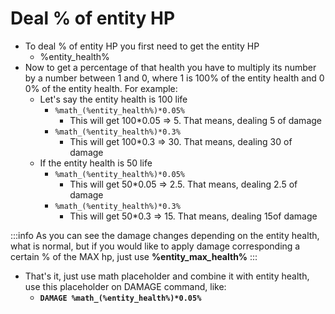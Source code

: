 # Deal % of entity HP

* To deal % of entity HP you first need to get the entity HP
  * %entity\_health%
* Now to get a percentage of that health you have to multiply its number by a number between 1 and 0, where 1 is 100% of the entity health and 0 0% of the entity health. For example:
  * Let's say the entity health is 100 life
    * `%math_(%entity_health%)*0.05%`
      * This will get 100*0.05 => 5. That means, dealing 5 of damage
    * `%math_(%entity_health%)*0.3%` 
      * This will get 100*0.3 => 30. That means, dealing 30 of damage
  * If the entity health is 50 life
    * `%math_(%entity_health%)*0.05%`
      * This will get 50*0.05 => 2.5. That means, dealing 2.5 of damage
    * `%math_(%entity_health%)*0.3%` 
      * This will get 50*0.3 => 15. That means, dealing 15of damage

:::info
As you can see the damage changes depending on the entity health, what is normal, but if you would like to apply damage corresponding a certain % of the MAX hp, just use **%entity\_max**_**\_**_**health%**
:::

* That's it, just use math placeholder and combine it with entity health, use this placeholder on DAMAGE command, like:
  * **`DAMAGE %math_(%entity_health%)*0.05%`**

